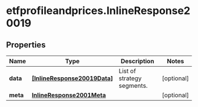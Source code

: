 # etfprofileandprices.InlineResponse20019

## Properties

Name | Type | Description | Notes
------------ | ------------- | ------------- | -------------
**data** | [**[InlineResponse20019Data]**](InlineResponse20019Data.md) | List of strategy segments. | [optional] 
**meta** | [**InlineResponse2001Meta**](InlineResponse2001Meta.md) |  | [optional] 



